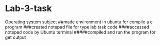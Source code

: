 # Lab-3-task
Operating system subject 
##made environment in ubuntu for compile a c program 
###created notepad file for type lab task code
####accessed notepad code by Ubuntu terminal 
#####compiled and run the program for get output 
